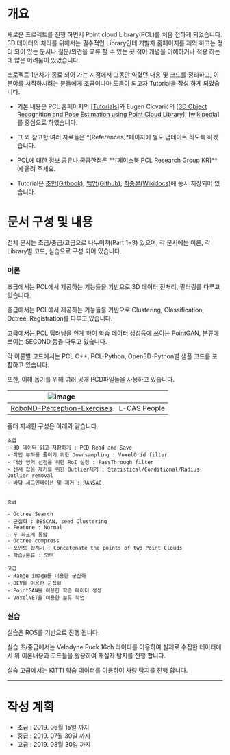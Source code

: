 # 개요 


새로운 프로젝트를 진행 하면서 Point cloud Library(PCL)를 처음 접하게 되었습니다. 3D 데이터의 처리를 위해서는 필수적인 Library인데 개발자 홈페이지를 제외 하고는 정리 되어 있는 문서나 질문/의견을 교류 할 수 있는 곳 적어 개념을 이해하거나 적용 하는데 많은 어려움이 있었습니다. 

프로젝트 1년차가 종료 되어 가는 시점에서 그동안 익혔던 내용 및 코드를 정리하고, 이 분야를 시작하시려는 분들에게 조금이나마 도움이 되고자 Tutorial을 작성 하게 되었습니다. 


- 기본 내용은 PCL 홈페이지의 [[Tutorials]](http://pointclouds.org/documentation/tutorials/)와 Eugen Cicvarić의 [[3D Object Recognition and Pose Estimation using Point Cloud Library]](https://drive.google.com/file/d/1QtQTlm3_FiOdBslbtMAubVMyd2Bjofl1/view?fbclid=IwAR0NZfTAvfSwg_X_Flx5Uhg5GMLRaNFdgKU6PZRsHuskc95Sd2ErAKLg4LM), [[wikipedia]](https://www.wikipedia.org/)를 중심으로 하였습니다. 

- 그 외 참고한 여러 자료들은 *[References]*페이지에 별도 업데이트 하도록 하겠습니다. 

- PCL에 대한 정보 공유나 궁금한점은 **[[페이스북 PCL Research Group KR]](https://www.facebook.com/groups/165198587522918/)**에 올려 주세요. 

- Tutorial은 [초안(Gitbook)](https://adioshun.gitbooks.io/pcl-tutorial/content/), [백업(Github)](https://github.com/adioshun/gitBook_Tutorial_PCL), [최종본(Wikidocs)](https://wikidocs.net/book/827)에 동시 저장되어 있습니다. 


# 문서 구성 및 내용 

전체 문서는 초급/중급/고급으로 나누어져(Part 1~3) 있으며, 각 문서에는 이론, 각 Library별 코드, 실습으로 구성 되어 있습니다. 


### 이론 

초급에서는 PCL에서 제공하는 기능들을 기반으로 3D 데이터 전처리, 필터링를 다루고 있습니다. 

중급에서는 PCL에서 제공하는 기능들을 기반으로 Clustering, Classification, Octree, Registration를 다루고 있습니다. 

고급에서는 PCL 딥러닝을 연계 하여 학습 데이터 생성등에 쓰이는 PointGAN, 분류에 쓰이는 SECOND 등을 다루고 있습니다. 

각 이론별 코드에서는 PCL C++, PCL-Python, Open3D-Python별 샘플 코드를 포함하고 있습니다. 


또한, 이해 돕기를 위해 여러 공개 PCD파일들을 사용하고 있습니다. 

|![image](https://user-images.githubusercontent.com/17797922/41080489-9d804f18-69db-11e8-8a8b-9422c2e13132.png)||
|-|-|
|[RoboND-Perception-Exercises](https://github.com/udacity/RoboND-Perception-Exercises/raw/master/Exercise-1/tabletop.pcd)|L-CAS People |






좀더 자세한 구성은 아래와 같습니다. 

```
초급 
- 3D 데이터 읽고 저장하기 : PCD Read and Save 
- 작업 부하를 줄이기 위한 Downsampling : VoxelGrid filter
- 대상 영역 선정을 위한 RoI 설정 : PassThrough filter
- 센서 잡음 제거를 위한 Outlier제거 : Statistical/Conditional/Radius Outlier removal
- 바닦 세그멘테이션 및 제거 : RANSAC 


중급

- Octree Search
- 군집화 : DBSCAN, seed Clustering 
- Feature : Normal 
- 두 좌표계 통합 
- Octree compress
- 포인트 합치기 : Concatenate the points of two Point Clouds
- 학습/분류 : SVM 

고급 
- Range image를 이용한 군집화 
- BEV를 이용한 군집화 
- PointGAN을 이용한 학습 데이터 생성 
- VoxelNET을 이용한 분류 작업 
```

### 실습 

실습은 ROS를 기반으로 진행 됩니다. 

실습 초/중급에서는 Velodyne Puck 16ch 라이다를 이용하여 실제로 수집한 데이터에서 위 이론내용과 코드들을 활용하여 재실자 탐지를 진행 합니다. 

실습 고급에서는 KITTI 학습 데이터를 이용하여 차량 탐지를 진행 합니다. 




---


# 작성 계획 

- 초급 : 2019. 06월 15일 까지 
- 중급 : 2019. 07월 30일 까지 
- 고급 : 2019. 08월 30일 까지 


